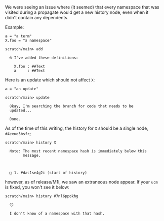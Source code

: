 We were seeing an issue where (it seemed) that every namespace that was visited during a propagate would get a new history node, even when it didn't contain any dependents.

Example:

``` unison
a = "a term"
X.foo = "a namespace"
```

``` ucm
scratch/main> add

  ⍟ I've added these definitions:
  
    X.foo : ##Text
    a     : ##Text

```
Here is an update which should not affect `X`:

``` unison
a = "an update"
```

``` ucm
scratch/main> update

  Okay, I'm searching the branch for code that needs to be
  updated...

  Done.

```
As of the time of this writing, the history for `X` should be a single node, `#4eeuo5bsfr`;

``` ucm
scratch/main> history X

  Note: The most recent namespace hash is immediately below this
        message.
  
  
  
  □ 1. #das1se4g2i (start of history)

```
however, as of release/M1i, we saw an extraneous node appear.  If your `ucm` is fixed, you won't see it below:

``` ucm
scratch/main> history #7nl6ppokhg

  😶
  
  I don't know of a namespace with that hash.

```
